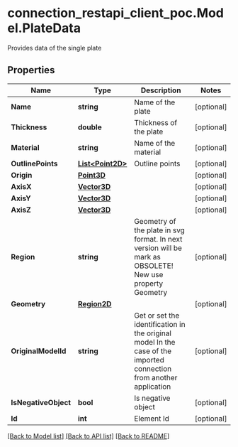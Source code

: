 # connection_restapi_client_poc.Model.PlateData
Provides data of the single plate

## Properties

Name | Type | Description | Notes
------------ | ------------- | ------------- | -------------
**Name** | **string** | Name of the plate | [optional] 
**Thickness** | **double** | Thickness of the plate | [optional] 
**Material** | **string** | Name of the material | [optional] 
**OutlinePoints** | [**List&lt;Point2D&gt;**](Point2D.md) | Outline points | [optional] 
**Origin** | [**Point3D**](Point3D.md) |  | [optional] 
**AxisX** | [**Vector3D**](Vector3D.md) |  | [optional] 
**AxisY** | [**Vector3D**](Vector3D.md) |  | [optional] 
**AxisZ** | [**Vector3D**](Vector3D.md) |  | [optional] 
**Region** | **string** | Geometry of the plate in svg format. In next version will be mark as OBSOLETE! New use property Geometry | [optional] 
**Geometry** | [**Region2D**](Region2D.md) |  | [optional] 
**OriginalModelId** | **string** | Get or set the identification in the original model  In the case of the imported connection from another application | [optional] 
**IsNegativeObject** | **bool** | Is negative object | [optional] 
**Id** | **int** | Element Id | [optional] 

[[Back to Model list]](../README.md#documentation-for-models) [[Back to API list]](../README.md#documentation-for-api-endpoints) [[Back to README]](../README.md)

